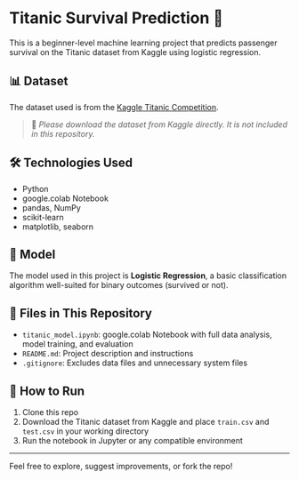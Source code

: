 
# Titanic Survival Prediction 🚢

This is a beginner-level machine learning project that predicts passenger survival on the Titanic dataset from Kaggle using logistic regression.

## 📊 Dataset

The dataset used is from the [Kaggle Titanic Competition](https://www.kaggle.com/competitions/titanic/data).

> 🔗 *Please download the dataset from Kaggle directly. It is not included in this repository.*

## 🛠️ Technologies Used

- Python
- google.colab Notebook
- pandas, NumPy
- scikit-learn
- matplotlib, seaborn

## 🧠 Model

The model used in this project is **Logistic Regression**, a basic classification algorithm well-suited for binary outcomes (survived or not).

## 📁 Files in This Repository

- `titanic_model.ipynb`: google.colab Notebook with full data analysis, model training, and evaluation
- `README.md`: Project description and instructions
- `.gitignore`: Excludes data files and unnecessary system files

## 🚀 How to Run

1. Clone this repo
2. Download the Titanic dataset from Kaggle and place `train.csv` and `test.csv` in your working directory
3. Run the notebook in Jupyter or any compatible environment

---

Feel free to explore, suggest improvements, or fork the repo!


